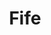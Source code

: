 ---
schema: default
title: Fife
description: Health and social care partnership for the Fife area
logo: ''
type:
- Other Scottish Govt agency
portal_url: ''
org_url: 
twitter_handle: 
wikidata_qid: Q108837001
wdtk_id: 
---